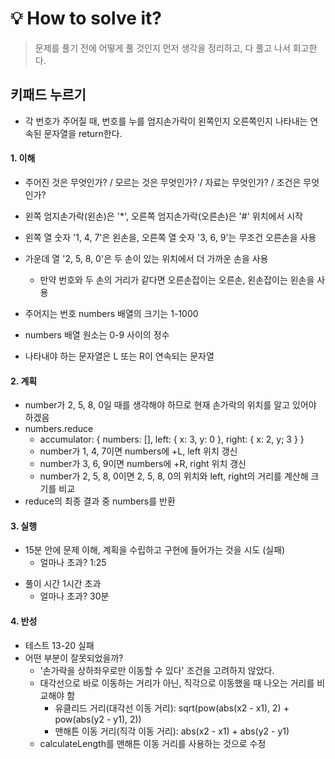 # 💡 How to solve it?
> 문제를 풀기 전에 어떻게 풀 것인지 먼저 생각을 정리하고, 다 풀고 나서 회고한다.

## 키패드 누르기
- 각 번호가 주어질 때, 번호를 누를 엄지손가락이 왼쪽인지 오른쪽인지
  나타내는 연속된 문자열을 return한다.

#### 1. 이해
- 주어진 것은 무엇인가? / 모르는 것은 무엇인가? / 자료는 무엇인가? / 조건은 무엇인가?
- 왼쪽 엄지손가락(왼손)은 '*', 오른쪽 엄지손가락(오른손)은 '#' 위치에서 시작
- 왼쪽 열 숫자 '1, 4, 7'은 왼손을, 오른쪽 열 숫자 '3, 6, 9'는 무조건 오른손을 사용
- 가운데 열 '2, 5, 8, 0'은 두 손이 있는 위치에서 더 가까운 손을 사용
  - 만약 번호와 두 손의 거리가 같다면 오른손잡이는 오른손, 왼손잡이는 왼손을 사용

- 주어지는 번호 numbers 배열의 크기는 1-1000
- numbers 배열 원소는 0-9 사이의 정수
- 나타내야 하는 문자열은 L 또는 R이 연속되는 문자열

#### 2. 계획
- number가 2, 5, 8, 0일 때를 생각해야 하므로 현재 손가락의 위치를 알고 있어야 하겠음
- numbers.reduce
  - accumulator: { numbers: [], left: { x: 3, y: 0 }, right: { x: 2, y; 3 } }
  - number가 1, 4, 7이면 numbers에 +L, left 위치 갱신
  - number가 3, 6, 9이면 numbers에 +R, right 위치 갱신
  - number가 2, 5, 8, 0이면 2, 5, 8, 0의 위치와
    left, right의 거리를 계산해 크기를 비교
- reduce의 최종 결과 중 numbers를 반환

#### 3. 실행
* 15분 안에 문제 이해, 계획을 수립하고 구현에 들어가는 것을 시도 (실패)
  - 얼마나 초과? 1:25
- 풀이 시간 1시간 초과
  - 얼마나 초과? 30분

#### 4. 반성
- 테스트 13-20 실패
- 어떤 부분이 잘못되었을까?
  - '손가락을 상하좌우로만 이동할 수 있다' 조건을 고려하지 않았다.
  - 대각선으로 바로 이동하는 거리가 아닌, 직각으로 이동했을 때 나오는 거리를 비교해야 함
    - 유클리드 거리(대각선 이동 거리): sqrt(pow(abs(x2 - x1), 2) + pow(abs(y2 - y1), 2))
    - 맨해튼 이동 거리(직각 이동 거리): abs(x2 - x1) + abs(y2 - y1)
  - calculateLength를 맨해튼 이동 거리를 사용하는 것으로 수정
